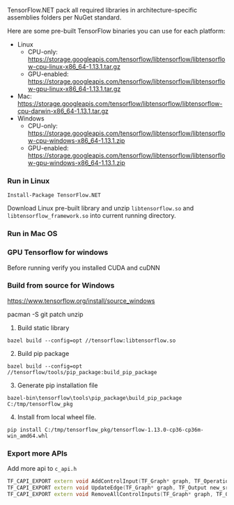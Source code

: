 TensorFlow.NET pack all required libraries in architecture-specific assemblies folders per NuGet standard.

Here are some pre-built TensorFlow binaries you can use for each platform:

- Linux
  - CPU-only: https://storage.googleapis.com/tensorflow/libtensorflow/libtensorflow-cpu-linux-x86_64-1.13.1.tar.gz
  - GPU-enabled: https://storage.googleapis.com/tensorflow/libtensorflow/libtensorflow-gpu-linux-x86_64-1.13.1.tar.gz
- Mac: https://storage.googleapis.com/tensorflow/libtensorflow/libtensorflow-cpu-darwin-x86_64-1.13.1.tar.gz
- Windows
  - CPU-only: https://storage.googleapis.com/tensorflow/libtensorflow/libtensorflow-cpu-windows-x86_64-1.13.1.zip
  - GPU-enabled: https://storage.googleapis.com/tensorflow/libtensorflow/libtensorflow-gpu-windows-x86_64-1.13.1.zip

### Run in Linux

`Install-Package TensorFlow.NET`

Download Linux pre-built library and unzip `libtensorflow.so` and `libtensorflow_framework.so` into current running directory.

### Run in Mac OS

### GPU Tensorflow for windows
Before running verify you installed  CUDA and cuDNN

### Build from source for Windows

https://www.tensorflow.org/install/source_windows

pacman -S git patch unzip

1. Build static library

`bazel build --config=opt //tensorflow:libtensorflow.so`

2. Build pip package

`bazel build --config=opt //tensorflow/tools/pip_package:build_pip_package`

3. Generate pip installation file

`bazel-bin\tensorflow\tools\pip_package\build_pip_package C:/tmp/tensorflow_pkg`

4. Install from local wheel file.

`pip install C:/tmp/tensorflow_pkg/tensorflow-1.13.0-cp36-cp36m-win_amd64.whl`

### Export more APIs

Add more api to `c_api.h`

```c++
TF_CAPI_EXPORT extern void AddControlInput(TF_Graph* graph, TF_Operation* op, TF_Operation* input);
TF_CAPI_EXPORT extern void UpdateEdge(TF_Graph* graph, TF_Output new_src, TF_Input dst, TF_Status* status);
TF_CAPI_EXPORT extern void RemoveAllControlInputs(TF_Graph* graph, TF_Operation* op);
```



